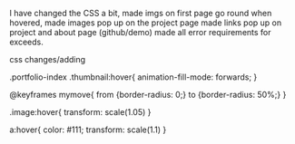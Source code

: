 I have changed the CSS a bit, made imgs on
first page go round when hovered,
made images pop up on the project page
made links pop up on project and about page
(github/demo)
made all error requirements for exceeds.

css changes/adding

.portfolio-index .thumbnail:hover{
  animation-fill-mode: forwards;
}

@keyframes mymove{
  from {border-radius: 0;}
  to {border-radius: 50%;}
}

.image:hover{
  transform: scale(1.05)
}

a:hover{
  color: #111;
  transform: scale(1.1)
}